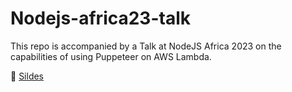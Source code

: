 # Nodejs-africa23-talk

This repo is accompanied by a Talk at NodeJS Africa 2023 on the capabilities of using Puppeteer on AWS Lambda.

💾 [Sildes](https://www.figma.com/proto/wfTuuiWP4TwRRsdcefLp4x/Lunar-Tour-App-v2?node-id=1567-3350&scaling=contain&page-id=1566%3A3346&starting-point-node-id=1566%3A3347)
